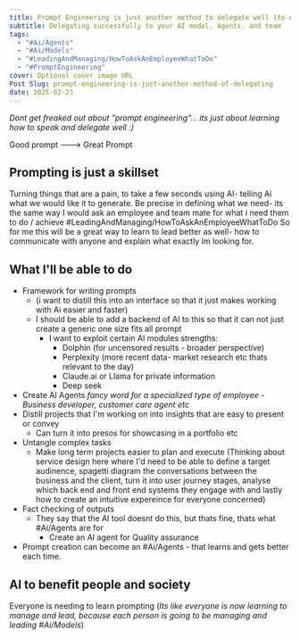 ```yaml
---
title: Prompt Engineering is just another method to delegate well (to Ai)
subtitle: Delegating successfully to your AI model, Agents, and team
tags:
  - "#Ai/Agents"
  - "#Ai/Models"
  - "#LeadingAndManaging/HowToAskAnEmployeeWhatToDo"
  - "#PromptEngineering"
cover: Optional cover image URL
Post Slug: prompt-engineering-is-just-another-method-of-delegating
date: 2025-02-21
---
```


*Dont get freaked out about "prompt engineering"... its just about learning how to speak and delegate well :)*

Good prompt ---> Great Prompt

## Prompting is just a skillset

Turning things that are a pain, to take a few seconds using AI- telling Ai what we would like it to generate.
Be precise in defining what we need- its the same way I would ask an employee and team mate for what i need them to do / achieve #LeadingAndManaging/HowToAskAnEmployeeWhatToDo
So for me this will be a great way to learn to lead better as well- how to communicate with anyone and explain what exactly Im looking for.

## What I'll be able to do
- Framework for writing prompts 
	- (i want to distill this into an interface so that it just makes working with Ai easier and faster)
	- I should be able to add a backend of AI to this so that it can not just create a generic one size fits all prompt
		- I want to exploit certain AI modules strengths:
			- Dolphin (for uncensored results - broader perspective)
			- Perplexity (more recent data- market research etc thats relevant to the day)
			- Claude.ai or Llama for private information
			- Deep seek
- Create AI Agents *fancy word for a specialized type of employee - Business developer, customer care agent etc*
- Distill projects that I'm working on into insights that are easy to present or convey
	- Can turn it into presos for showcasing in a portfolio etc
- Untangle complex tasks
	- Make long term projects easier to plan and execute (Thinking about service design here where I'd need to be able to define a target audinence, spagetti diagram the conversations between the business and the client, turn it into user journey stages, analyse which back end and front end systems they engage with and lastly how to create an intuitive expereince for everyone concerned)
- Fact checking of outputs
	- They say that the AI tool doesnt do this, but thats fine, thats what #Ai/Agents  are for
		- Create an AI agent for Quality assurance
- Prompt creation can become an #Ai/Agents - that learns and gets better each time.

## AI to benefit people and society

Everyone is needing to learn prompting (*Its like everyone is now learning to manage and lead, because each person is going to be managing and leading #Ai/Models*)
